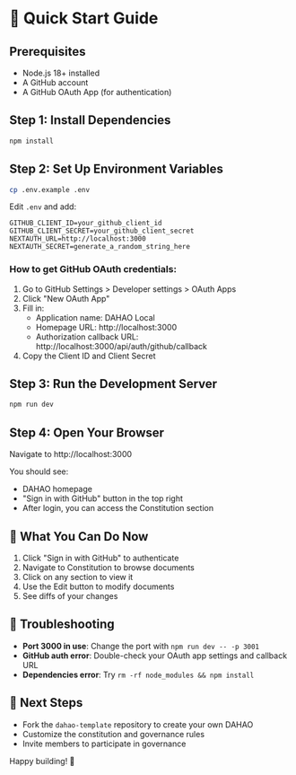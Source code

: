 # 🚀 Quick Start Guide

## Prerequisites
- Node.js 18+ installed
- A GitHub account
- A GitHub OAuth App (for authentication)

## Step 1: Install Dependencies
```bash
npm install
```

## Step 2: Set Up Environment Variables
```bash
cp .env.example .env
```

Edit `.env` and add:
```
GITHUB_CLIENT_ID=your_github_client_id
GITHUB_CLIENT_SECRET=your_github_client_secret
NEXTAUTH_URL=http://localhost:3000
NEXTAUTH_SECRET=generate_a_random_string_here
```

### How to get GitHub OAuth credentials:
1. Go to GitHub Settings > Developer settings > OAuth Apps
2. Click "New OAuth App"
3. Fill in:
   - Application name: DAHAO Local
   - Homepage URL: http://localhost:3000
   - Authorization callback URL: http://localhost:3000/api/auth/github/callback
4. Copy the Client ID and Client Secret

## Step 3: Run the Development Server
```bash
npm run dev
```

## Step 4: Open Your Browser
Navigate to http://localhost:3000

You should see:
- DAHAO homepage
- "Sign in with GitHub" button in the top right
- After login, you can access the Constitution section

## 🎯 What You Can Do Now
1. Click "Sign in with GitHub" to authenticate
2. Navigate to Constitution to browse documents
3. Click on any section to view it
4. Use the Edit button to modify documents
5. See diffs of your changes

## 🔧 Troubleshooting
- **Port 3000 in use**: Change the port with `npm run dev -- -p 3001`
- **GitHub auth error**: Double-check your OAuth app settings and callback URL
- **Dependencies error**: Try `rm -rf node_modules && npm install`

## 📝 Next Steps
- Fork the `dahao-template` repository to create your own DAHAO
- Customize the constitution and governance rules
- Invite members to participate in governance

Happy building! 🎉
